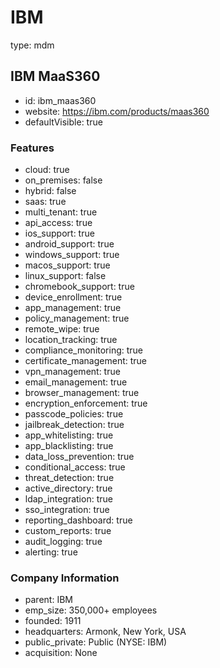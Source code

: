 # IBM

type: mdm

## IBM MaaS360

- id: ibm_maas360
- website: https://ibm.com/products/maas360
- defaultVisible: true

### Features

- cloud: true
- on_premises: false
- hybrid: false
- saas: true
- multi_tenant: true
- api_access: true
- ios_support: true
- android_support: true
- windows_support: true
- macos_support: true
- linux_support: false
- chromebook_support: true
- device_enrollment: true
- app_management: true
- policy_management: true
- remote_wipe: true
- location_tracking: true
- compliance_monitoring: true
- certificate_management: true
- vpn_management: true
- email_management: true
- browser_management: true
- encryption_enforcement: true
- passcode_policies: true
- jailbreak_detection: true
- app_whitelisting: true
- app_blacklisting: true
- data_loss_prevention: true
- conditional_access: true
- threat_detection: true
- active_directory: true
- ldap_integration: true
- sso_integration: true
- reporting_dashboard: true
- custom_reports: true
- audit_logging: true
- alerting: true

### Company Information

- parent: IBM
- emp_size: 350,000+ employees
- founded: 1911
- headquarters: Armonk, New York, USA
- public_private: Public (NYSE: IBM)
- acquisition: None
